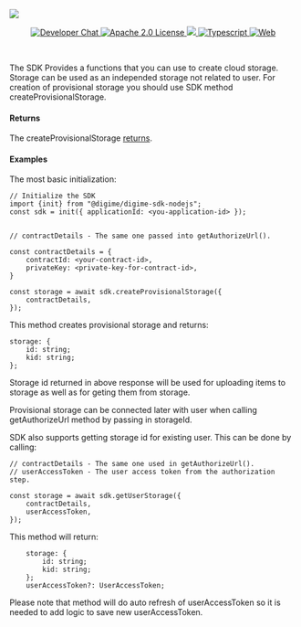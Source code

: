 ![](https://securedownloads.digi.me/partners/digime/SDKReadmeBanner.png)
<p align="center">
    <a href="https://developers.digi.me/slack/join">
        <img src="https://img.shields.io/badge/chat-slack-blueviolet.svg" alt="Developer Chat">
    </a>
    <a href="LICENSE">
        <img src="https://img.shields.io/badge/license-apache 2.0-blue.svg" alt="Apache 2.0 License">
    </a>
    <a href="#">
    	<img src="https://img.shields.io/badge/build-passing-brightgreen.svg">
    </a>
    <a href="https://www.typescriptlang.org/">
        <img src="https://img.shields.io/badge/language-typescript-ff69b4.svg" alt="Typescript">
    </a>
    <a href="https://developers.digi.me/">
        <img src="https://img.shields.io/badge/web-digi.me-red.svg" alt="Web">
    </a>
</p>

<br>

The SDK Provides a functions that you can use to create cloud storage. Storage can be used as an independed storage not related to user. For creation of provisional storage you should use SDK method createProvisionalStorage.

#### Returns
The createProvisionalStorage [returns](../../../interfaces/Types.QuerySourcesResponse.html).

#### Examples
The most basic initialization:

```
// Initialize the SDK
import {init} from "@digime/digime-sdk-nodejs";
const sdk = init({ applicationId: <you-application-id> });


// contractDetails - The same one passed into getAuthorizeUrl().

const contractDetails = {
    contractId: <your-contract-id>,
    privateKey: <private-key-for-contract-id>,
}

const storage = await sdk.createProvisionalStorage({
    contractDetails,
});

```

This method creates provisional storage and returns:

```
storage: {
    id: string;
    kid: string;
};

```

Storage id returned in above response will be used for uploading items to storage as well as for geting them from storage.

Provisional storage can be connected later with user when calling getAuthorizeUrl method by passing in storageId.

SDK also supports getting storage id for existing user. This can be done by calling:

```
// contractDetails - The same one used in getAuthorizeUrl().
// userAccessToken - The user access token from the authorization step.

const storage = await sdk.getUserStorage({
    contractDetails,
    userAccessToken,
});
```

This method will return:

```
    storage: {
        id: string;
        kid: string;
    };
    userAccessToken?: UserAccessToken;
```

Please note that method will do auto refresh of userAccessToken so it is needed to add logic to save new userAccessToken.
